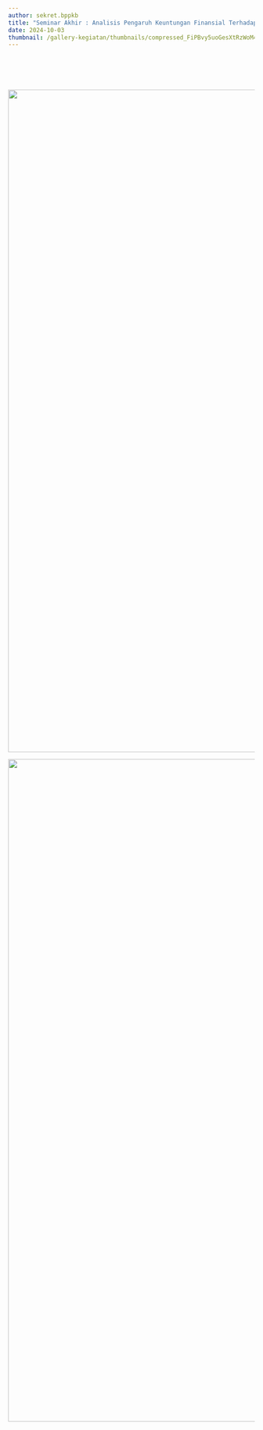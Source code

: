 ```yaml
---
author: sekret.bppkb
title: "Seminar Akhir : Analisis Pengaruh Keuntungan Finansial Terhadap Perilaku Masyarakat dalam Menjaga Lingkungan Hidup"
date: 2024-10-03
thumbnail: /gallery-kegiatan/thumbnails/compressed_FiPBvy5uoGesXtRzWoM4tTbdkb0WY0Tyjylbo7LK.png
---
```


<p><img src="/images/Wcq4Myi7b44T7jZ86sf2.png" alt="" /></p>
<p><img src="/images/cvzNwHgBkqhFMSYwcONm.png" alt="" /></p>
<p><img src="/images/mSmM36wUlEZ4LVY48c2V.png" alt="" /></p>
<p><img src="/images/6hnaVf1srXRLVftVHHDe.png" alt="" /></p>
<p><img src="/images/YZR2Z4RveS23iJeKu5st.png" alt="" /></p>
<p><img src="/images/S3WLPPpANnoKoWJCwUPp.png" width="1080" height="1350" alt="" /></p>
<p><img src="/images/VGbRPD6TgzoAxJ1IMHMo.png" width="1080" height="1350" alt="" /></p>
<p><img src="/images/XvpCoAqDfQkdJuL11i97.png" alt="" /></p>
